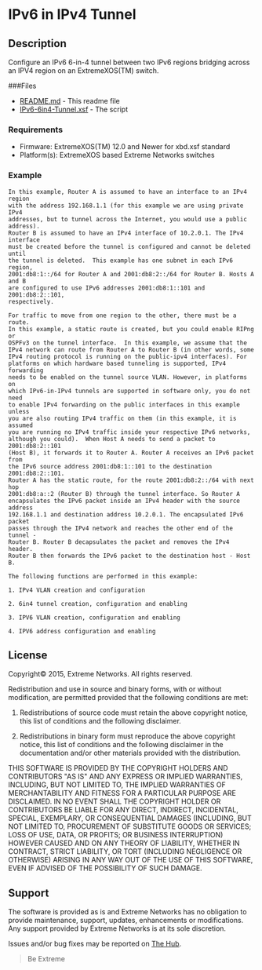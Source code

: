 # IPv6 in IPv4 Tunnel

## Description
Configure an IPv6 6-in-4 tunnel between two IPv6 regions bridging
across an IPV4 region on an ExtremeXOS(TM) switch.

###Files
* [README.md](README.md)  - This readme file
* [IPv6-6in4-Tunnel.xsf](IPv6-6in4-Tunnel.xsf)        - The script


### Requirements
* Firmware: ExtremeXOS(TM) 12.0 and Newer for xbd.xsf standard
* Platform(s): ExtremeXOS based Extreme Networks switches


### Example
```
In this example, Router A is assumed to have an interface to an IPv4 region
with the address 192.168.1.1 (for this example we are using private IPv4
addresses, but to tunnel across the Internet, you would use a public address).
Router B is assumed to have an IPv4 interface of 10.2.0.1. The IPv4 interface
must be created before the tunnel is configured and cannot be deleted until
the tunnel is deleted.  This example has one subnet in each IPv6 region,
2001:db8:1::/64 for Router A and 2001:db8:2::/64 for Router B. Hosts A and B
are configured to use IPv6 addresses 2001:db8:1::101 and 2001:db8:2::101,
respectively.

For traffic to move from one region to the other, there must be a route.
In this example, a static route is created, but you could enable RIPng or
OSPFv3 on the tunnel interface.  In this example, we assume that the
IPv4 network can route from Router A to Router B (in other words, some
IPv4 routing protocol is running on the public-ipv4 interfaces). For
platforms on which hardware based tunneling is supported, IPv4 forwarding
needs to be enabled on the tunnel source VLAN. However, in platforms on
which IPv6-in-IPv4 tunnels are supported in software only, you do not need
to enable IPv4 forwarding on the public interfaces in this example unless
you are also routing IPv4 traffic on them (in this example, it is assumed
you are running no IPv4 traffic inside your respective IPv6 networks,
although you could).  When Host A needs to send a packet to 2001:db8:2::101
(Host B), it forwards it to Router A. Router A receives an IPv6 packet from
the IPv6 source address 2001:db8:1::101 to the destination 2001:db8:2::101.
Router A has the static route, for the route 2001:db8:2::/64 with next hop
2001:db8:a::2 (Router B) through the tunnel interface. So Router A
encapsulates the IPv6 packet inside an IPv4 header with the source address
192.168.1.1 and destination address 10.2.0.1. The encapsulated IPv6 packet
passes through the IPv4 network and reaches the other end of the tunnel -
Router B. Router B decapsulates the packet and removes the IPv4 header.
Router B then forwards the IPv6 packet to the destination host - Host B.

The following functions are performed in this example:

1. IPv4 VLAN creation and configuration

2. 6in4 tunnel creation, configuration and enabling

3. IPV6 VLAN creation, configuration and enabling

4. IPV6 address configuration and enabling
```

## License
Copyright© 2015, Extreme Networks.  All rights reserved.

Redistribution and use in source and binary forms, with or without modification,
are permitted provided that the following conditions are met:

1. Redistributions of source code must retain the above copyright notice, this
list of conditions and the following disclaimer.

2. Redistributions in binary form must reproduce the above copyright notice,
this list of conditions and the following disclaimer in the documentation
and/or other materials provided with the distribution.

THIS SOFTWARE IS PROVIDED BY THE COPYRIGHT HOLDERS AND CONTRIBUTORS "AS IS" AND
ANY EXPRESS OR IMPLIED WARRANTIES, INCLUDING, BUT NOT LIMITED TO, THE IMPLIED
WARRANTIES OF MERCHANTABILITY AND FITNESS FOR A PARTICULAR PURPOSE ARE
DISCLAIMED. IN NO EVENT SHALL THE COPYRIGHT HOLDER OR CONTRIBUTORS BE LIABLE
FOR ANY DIRECT, INDIRECT, INCIDENTAL, SPECIAL, EXEMPLARY, OR CONSEQUENTIAL
DAMAGES (INCLUDING, BUT NOT LIMITED TO, PROCUREMENT OF SUBSTITUTE GOODS OR
SERVICES; LOSS OF USE, DATA, OR PROFITS; OR BUSINESS INTERRUPTION) HOWEVER
CAUSED AND ON ANY THEORY OF LIABILITY, WHETHER IN CONTRACT, STRICT LIABILITY,
OR TORT (INCLUDING NEGLIGENCE OR OTHERWISE) ARISING IN ANY WAY OUT OF THE USE
OF THIS SOFTWARE, EVEN IF ADVISED OF THE POSSIBILITY OF SUCH DAMAGE.

## Support
The software is provided as is and Extreme Networks has no obligation to provide
maintenance, support, updates, enhancements or modifications.
Any support provided by Extreme Networks is at its sole discretion.

Issues and/or bug fixes may be reported on [The Hub](https://community.extremenetworks.com/extreme).

>Be Extreme
